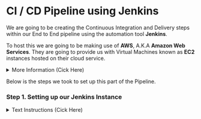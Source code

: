 # CI / CD Pipeline using Jenkins

We are going to be creating the Continuous Integration and Delivery steps within our End to End pipeline using the automation tool **Jenkins**.

To host this we are going to be making use of **AWS**, A.K.A **Amazon Web Services**. They are going to provide us with Virtual Machines known as **EC2** instances hosted on their cloud service.

<details>
<summary>More Information (Cick Here)</summary>
<br>
<pre>

### Further Information on Key Words

1. _**What is Jenkins?**_ - Jenkins is an automation server commonly used to support building, deploying and automating any project pipeline. It is open source, meaning there are thousands of amazing plugins.
2. _**What is AWS**_ - Amazon Web Services is an on-demand cloud platform that provides services to companies requiring database storage, content delivery, or other functionality.
3. _**What is a EC2**_ - A Service on AWS it stands for _Amazon Elastic Compute Cloud_ is a web service that provides secure, resizable compute capacity in the cloud. Designed to make web-scaling easier and allows access to VMs on Amazons computing environment.
4. _**VPC**_ - 
5. _**Subnet**_ - 

</pre>
</details>

Below is the steps we took to set up this part of the Pipeline.

### Step 1. Setting up our Jenkins Instance

<details>
<summary>Text Instructions (Cick Here)</summary>
<br>
<pre>

Go to Amazon Web Services Console and navigate to the EC2 Service, from there select **Create Service**.

Then Choose the **Ubuntu 16.04 LTS (HVM)** on **64-bit(x86)**.

![Image_of_step1_creating_EM2](img/Step_1_EM2_Setup.PNG)

Now Choose the **t2.micro** type, this is big enough as we are only running small jobs on our server.

![Image_of_step2_creating_EM2](img/Step_2_EM2_Setup.PNG)

Configure the instance so it is attached to a VPC, Subnet and Auto-assign public IP. Make sure you attach it to your own VPC if you have one.

![Image_of_step3_creating_EM2](img/Step_3_EM2_Setup.PNG)

For storage, leave it as it is as this is enough for our server. If it was bigger 8GB may not be enough.

![Image_of_step4_creating_EM2](img/Step_4_EM2_Setup.PNG)

Now give the Instance a memorable and meaningful name as this is what it will appear as in the instances dropdown.

![Image_of_step5_creating_EM2](img/Step_5_EM2_Setup.PNG)

For the Security Group, you need to create a set of necessary inbound and outbound rules. These will allow access into our server with specific access rights. I already had a pre-made security group so I used that but you can go ahead and create your own.

The Security group rules should look like so:

**Inbound Rules**

| **Type**   | **Protocol** | **Port range** | **Source**      | **Description**                  |
|------------|--------------|----------------|-----------------|----------------------------------|
| HTTP       | TCP          | 80             | 0.0.0.0/0       | HTTP Access                      |
| HTTP       | TCP          | 80             | ::/0            | HTTP Access                      |
| Custom TCP | TCP          | 8080           | 0.0.0.0/0       | Jenkins Default Port             |
| Custom TCP | TCP          | 8080           | ::/0            | Jenkins Default Port             |
| SSH        | TCP          | 22             | <your_ipv4>/32  | SSH From your IP                 |
| SSH        | TCP          | 22             | <slave_ipv4>/32 | SSH From Slave Node              |
| SMTP        | TCP          | 25             | 0.0.0.0/0 | Allow Emails to be sent on SMTP Port               |
| SMTP        | TCP          | 25             | ::/0 | Allow Emails to be sent on SMTP Port              |
| Custom TCP | TCP          | 3000           | 0.0.0.0/0       | NodeJS default Port              |
| Custom TCP | TCP          | 3000           | ::/0            | NodeJS default Port              |
| HTTPS      | TCP          | 443            | 0.0.0.0/0       | HTTPS Access                     |
| HTTPS      | TCP          | 443            | ::/0            | HTTPS Access                     |
| Custom TCP | TCP          | 9007           | 0.0.0.0/0       | Allow Slave access  on this Port |
| Custom TCP | TCP          | 9007           | ::/0            | Allow Slave access on this Port  |

**Outbound Rules**

| **Type**    | **Protocol** | **Port range** | **Source** | **Description**       |
|-------------|--------------|----------------|------------|-----------------------|
| All traffic | All          | All            | 0.0.0.0/0  | Allow All Traffic Out |

_This is me selecting an existing Security Group_.

![Image_of_step6_creating_EM2](img/Step_6_EM2_Setup.PNG)

</pre>
</details>
